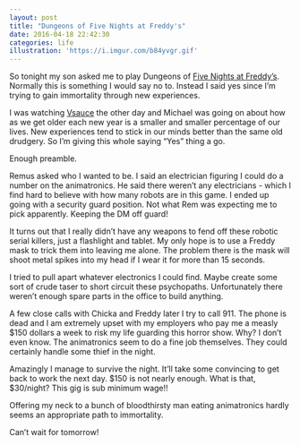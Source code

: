 ```yaml
---
layout: post
title: "Dungeons of Five Nights at Freddy's"
date: 2016-04-18 22:42:30
categories: life
illustration: 'https://i.imgur.com/b84yvgr.gif'
---
```


So tonight my son asked me to play Dungeons of [Five Nights at Freddy’s](https://en.wikipedia.org/wiki/Five_Nights_at_Freddy%27s). Normally this is something I would say no to. Instead I said yes since I’m trying to gain immortality through new experiences.

I was watching [Vsauce](https://www.youtube.com/watch?v=6LyCC6jjcx8) the other day and Michael was going on about how as we get older each new year is a smaller and smaller percentage of our lives. New experiences tend to stick in our minds better than the same old drudgery. So I’m giving this whole saying “Yes” thing a go.

Enough preamble.

Remus asked who I wanted to be. I said an electrician figuring I could do a number on the animatronics. He said there weren’t any electricians - which I find hard to believe with how many robots are in this game. I ended up going with a security guard position. Not what Rem was expecting me to pick apparently. Keeping the DM off guard!

It turns out that I really didn’t have any weapons to fend off these robotic serial killers, just a flashlight and tablet. My only hope is to use a Freddy mask to trick them into leaving me alone. The problem there is the mask will shoot metal spikes into my head if I wear it for more than 15 seconds.

I tried to pull apart whatever electronics I could find. Maybe create some sort of crude taser to short circuit these psychopaths. Unfortunately there weren’t enough spare parts in the office to build anything.

A few close calls with Chicka and Freddy later I try to call 911. The phone is dead and I am extremely upset with my employers who pay me a measly \$150 dollars a week to risk my life guarding this horror show. Why? I don’t even know. The animatronics seem to do a fine job themselves. They could certainly handle some thief in the night.

Amazingly I manage to survive the night. It’ll take some convincing to get back to work the next day. $150 is not nearly enough. What is that, $30/night? This gig is sub minimum wage!!

Offering my neck to a bunch of bloodthirsty man eating animatronics hardly seems an appropriate path to immortality.

Can’t wait for tomorrow!
